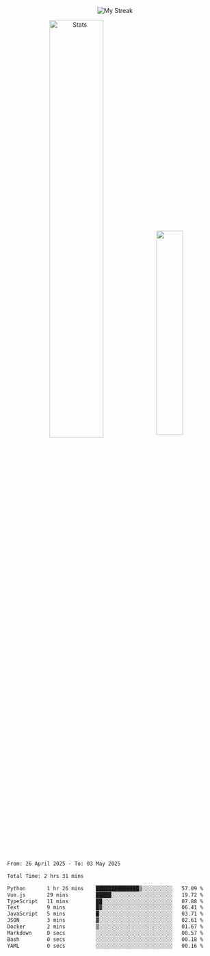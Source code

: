 <p align="center">
<picture>
  <source media="(prefers-color-scheme: dark)" srcset="http://github-readme-streak-stats.herokuapp.com?user=semolik&theme=dark&hide_border=true&background=DD272700">
  <img alt="My Streak" src="http://github-readme-streak-stats.herokuapp.com?user=semolik&hide_border=true">
</picture>
</p>
<div align="center">
  <picture>
    <source media="(prefers-color-scheme: dark)" srcset="https://github-readme-stats.vercel.app/api?username=semolik&show_icons=true&bg_color=DD272700&hide_border=true&theme=dark">
        <img alt="Stats" src="https://github-readme-stats.vercel.app/api?username=semolik&show_icons=true&bg_color=DD272700&hide_border=true" width="50%" >
  </picture>
  <sup>
  <picture>
  <source media="(prefers-color-scheme: dark)" srcset="https://github-readme-stats.vercel.app/api/top-langs/?username=semolik&layout=compact&hide_border=true&bg_color=DD272700&theme=dark">
  <img src="https://github-readme-stats.vercel.app/api/top-langs/?username=semolik&layout=compact&hide_border=true" width="35%" />
  </picture>
  </sup>
</div>
<!--START_SECTION:waka-->

```txt
From: 26 April 2025 - To: 03 May 2025

Total Time: 2 hrs 31 mins

Python       1 hr 26 mins    ██████████████▒░░░░░░░░░░   57.09 %
Vue.js       29 mins         █████░░░░░░░░░░░░░░░░░░░░   19.72 %
TypeScript   11 mins         ██░░░░░░░░░░░░░░░░░░░░░░░   07.88 %
Text         9 mins          █▓░░░░░░░░░░░░░░░░░░░░░░░   06.41 %
JavaScript   5 mins          █░░░░░░░░░░░░░░░░░░░░░░░░   03.71 %
JSON         3 mins          ▓░░░░░░░░░░░░░░░░░░░░░░░░   02.61 %
Docker       2 mins          ▒░░░░░░░░░░░░░░░░░░░░░░░░   01.67 %
Markdown     0 secs          ░░░░░░░░░░░░░░░░░░░░░░░░░   00.57 %
Bash         0 secs          ░░░░░░░░░░░░░░░░░░░░░░░░░   00.18 %
YAML         0 secs          ░░░░░░░░░░░░░░░░░░░░░░░░░   00.16 %
```

<!--END_SECTION:waka-->

